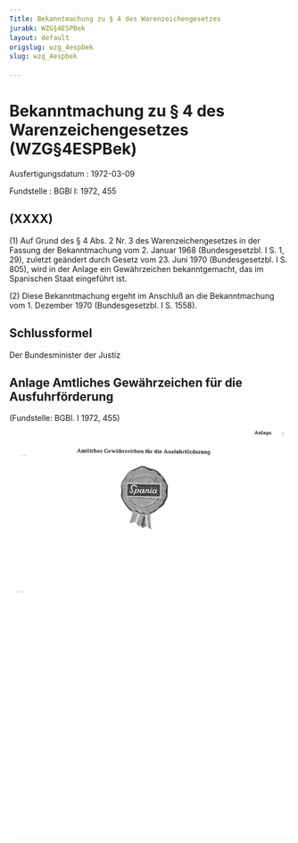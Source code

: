 ```yaml
---
Title: Bekanntmachung zu § 4 des Warenzeichengesetzes
jurabk: WZG§4ESPBek
layout: default
origslug: wzg_4espbek
slug: wzg_4espbek

---
```


# Bekanntmachung zu § 4 des Warenzeichengesetzes (WZG§4ESPBek)

Ausfertigungsdatum
:   1972-03-09

Fundstelle
:   BGBl I: 1972, 455



## (XXXX)

(1) Auf Grund des § 4 Abs. 2 Nr. 3 des Warenzeichengesetzes in der Fassung der Bekanntmachung vom 2. Januar 1968 (Bundesgesetzbl. I S. 1, 29), zuletzt geändert durch Gesetz vom 23. Juni 1970 (Bundesgesetzbl. I S. 805), wird in der Anlage ein Gewährzeichen bekanntgemacht, das im Spanischen Staat eingeführt ist.

(2) Diese Bekanntmachung ergeht im Anschluß an die Bekanntmachung vom 1. Dezember 1970 (Bundesgesetzbl. I S. 1558).


## Schlussformel

Der Bundesminister der Justiz


## Anlage Amtliches Gewährzeichen für die Ausfuhrförderung

(Fundstelle: BGBl. I 1972, 455)
![bgbl1_1972_j0455_0010.jpg](bgbl1_1972_j0455_0010.jpg)
